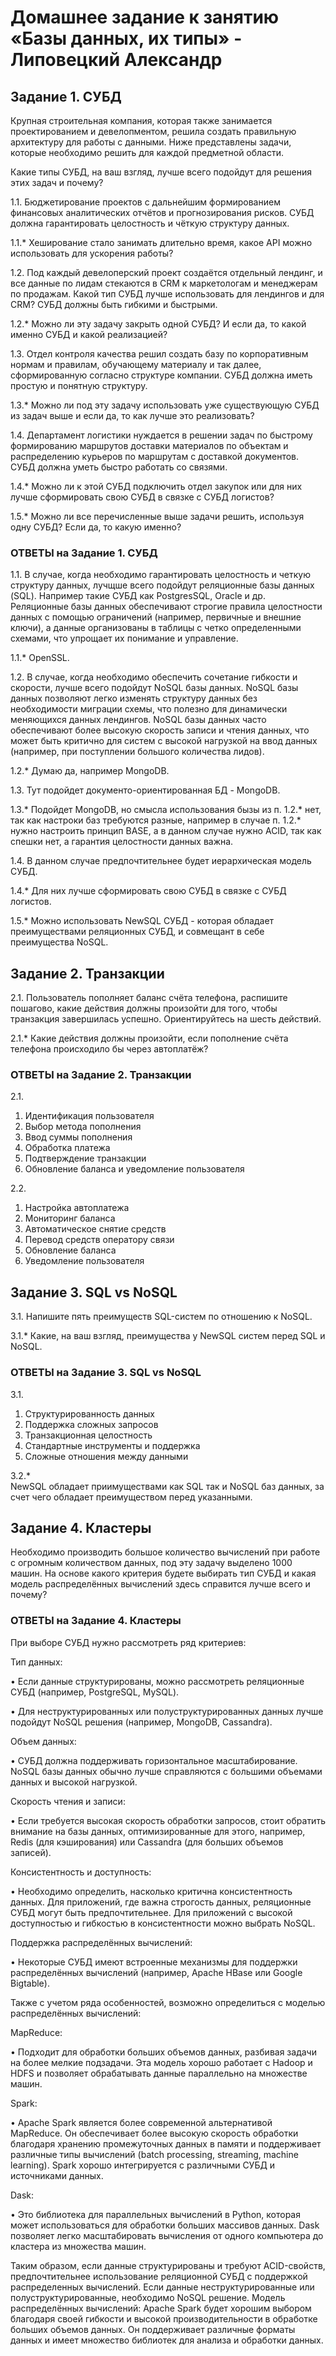 # Домашнее задание к занятию «Базы данных, их типы» - Липовецкий Александр

## Задание 1. СУБД

Крупная строительная компания, которая также занимается проектированием и девелопментом, решила создать правильную архитектуру для работы с данными. Ниже представлены задачи, которые необходимо решить для каждой предметной области.

Какие типы СУБД, на ваш взгляд, лучше всего подойдут для решения этих задач и почему?

1.1. Бюджетирование проектов с дальнейшим формированием финансовых аналитических отчётов и прогнозирования рисков. СУБД должна гарантировать целостность и чёткую структуру данных.

1.1.* Хеширование стало занимать длительно время, какое API можно использовать для ускорения работы?

1.2. Под каждый девелоперский проект создаётся отдельный лендинг, и все данные по лидам стекаются в CRM к маркетологам и менеджерам по продажам. Какой тип СУБД лучше использовать для лендингов и для CRM? СУБД должны быть гибкими и быстрыми.

1.2.* Можно ли эту задачу закрыть одной СУБД? И если да, то какой именно СУБД и какой реализацией?

1.3. Отдел контроля качества решил создать базу по корпоративным нормам и правилам, обучающему материалу и так далее, сформированную согласно структуре компании. СУБД должна иметь простую и понятную структуру.

1.3.* Можно ли под эту задачу использовать уже существующую СУБД из задач выше и если да, то как лучше это реализовать?

1.4. Департамент логистики нуждается в решении задач по быстрому формированию маршрутов доставки материалов по объектам и распределению курьеров по маршрутам с доставкой документов. СУБД должна уметь быстро работать со связями.

1.4.* Можно ли к этой СУБД подключить отдел закупок или для них лучше сформировать свою СУБД в связке с СУБД логистов?

1.5.* Можно ли все перечисленные выше задачи решить, используя одну СУБД? Если да, то какую именно?

### ОТВЕТЫ на Задание 1. СУБД

1.1. В случае, когда необходимо гарантировать целостность и четкую структуру данных, лучщше всего подойдут реляционные базы данных (SQL). Например такие СУБД как PostgresSQL, Oracle и др. Реляционные базы данных обеспечивают строгие правила целостности данных с помощью ограничений (например, первичные и внешние ключи), а данные организованы в таблицы с четко определенными схемами, что упрощает их понимание и управление.  

1.1.* OpenSSL.

1.2. В случае, когда необходимо обеспечить сочетание гибкости и скорости, лучше всего подойдут NoSQL базы данных. NoSQL базы данных позволяют легко изменять структуру данных без необходимости миграции схемы, что полезно для динамически меняющихся данных лендингов. NoSQL базы данных часто обеспечивают более высокую скорость записи и чтения данных, что может быть критично для систем с высокой нагрузкой на ввод данных (например, при поступлении большого количества лидов).

1.2.* Думаю да, например MongoDB.

1.3. Тут подойдет документо-ориентированная БД - MongoDB.

1.3.* Подойдет MongoDB, но смысла использования бызы из п. 1.2.* нет, так как настроки баз требуются разные, например в случае п. 1.2.* нужно настроить принцип BASE, а в данном случае нужно ACID, так как спешки нет, а гарантия целостности данных важна.

1.4. В данном случае предпочтительнее будет иерархическая модель СУБД.

1.4.* Для них лучше сформировать свою СУБД в связке с СУБД логистов.

1.5.* Можно использовать NewSQL СУБД - которая обладает преимуществами реляционных СУБД, и совмещант в себе преимущества NoSQL.

## Задание 2. Транзакции  

2.1. Пользователь пополняет баланс счёта телефона, распишите пошагово, какие действия должны произойти для того, чтобы транзакция завершилась успешно. Ориентируйтесь на шесть действий.

2.1.* Какие действия должны произойти, если пополнение счёта телефона происходило бы через автоплатёж?

### ОТВЕТЫ на Задание 2. Транзакции  

2.1.  
1. Идентификация пользователя
2. Выбор метода пополнения
3. Ввод суммы пополнения
4. Обработка платежа
5. Подтверждение транзакции
6. Обновление баланса и уведомление пользователя

2.2.  
1. Настройка автоплатежа
2. Мониторинг баланса
3. Автоматическое снятие средств
4. Перевод средств оператору связи
5. Обновление баланса
6. Уведомление пользователя

## Задание 3. SQL vs NoSQL  

3.1. Напишите пять преимуществ SQL-систем по отношению к NoSQL.  

3.1.* Какие, на ваш взгляд, преимущества у NewSQL систем перед SQL и NoSQL.

### ОТВЕТЫ на Задание 3. SQL vs NoSQL  

3.1.  
1. Структурированность данных
2. Поддержка сложных запросов
3. Транзакционная целостность
4. Стандартные инструменты и поддержка
5. Сложные отношения между данными

3.2.*  
NewSQL обладает приимуществами как SQL так и NoSQL баз данных, за счет чего обладает преимуществом перед указанными.  

## Задание 4. Кластеры

Необходимо производить большое количество вычислений при работе с огромным количеством данных, под эту задачу выделено 1000 машин.
На основе какого критерия будете выбирать тип СУБД и какая модель распределённых вычислений здесь справится лучше всего и почему?

### ОТВЕТЫ на Задание 4. Кластеры

При выборе СУБД нужно рассмотреть ряд критериев:

Тип данных:

   • Если данные структурированы, можно рассмотреть реляционные СУБД (например, PostgreSQL, MySQL).

   • Для неструктурированных или полуструктурированных данных лучше подойдут NoSQL решения (например, MongoDB, Cassandra).

Объем данных:

   • СУБД должна поддерживать горизонтальное масштабирование. NoSQL базы данных обычно лучше справляются с большими объемами данных и высокой нагрузкой.

Скорость чтения и записи:

   • Если требуется высокая скорость обработки запросов, стоит обратить внимание на базы данных, оптимизированные для этого, например, Redis (для кэширования) или Cassandra (для больших объемов записей).

Консистентность и доступность:

   • Необходимо определить, насколько критична консистентность данных. Для приложений, где важна строгость данных, реляционные СУБД могут быть предпочтительнее. Для приложений с высокой доступностью и гибкостью в консистентности можно выбрать NoSQL.

Поддержка распределённых вычислений:

   • Некоторые СУБД имеют встроенные механизмы для поддержки распределённых вычислений (например, Apache HBase или Google Bigtable).

Также с учетом ряда особенностей, возможно определиться с моделью распределённых вычислений:

MapReduce:

   • Подходит для обработки больших объемов данных, разбивая задачи на более мелкие подзадачи. Эта модель хорошо работает с Hadoop и HDFS и позволяет обрабатывать данные параллельно на множестве машин.

Spark:

   • Apache Spark является более современной альтернативой MapReduce. Он обеспечивает более высокую скорость обработки благодаря хранению промежуточных данных в памяти и поддерживает различные типы вычислений (batch processing, streaming, machine learning). Spark хорошо интегрируется с различными СУБД и источниками данных.

Dask:

   • Это библиотека для параллельных вычислений в Python, которая может использоваться для обработки больших массивов данных. Dask позволяет легко масштабировать вычисления от одного компьютера до кластера из множества машин.

Таким образом, если данные структурированы и требуют ACID-свойств, предпочтительнее использование реляционной СУБД с поддержкой распределенных вычислений. Если данные неструктурированные или полуструктурированные, необходимо NoSQL решение. Модель распределённых вычислений: Apache Spark будет хорошим выбором благодаря своей гибкости и высокой производительности в обработке больших объемов данных. Он поддерживает различные форматы данных и имеет множество библиотек для анализа и обработки данных.

